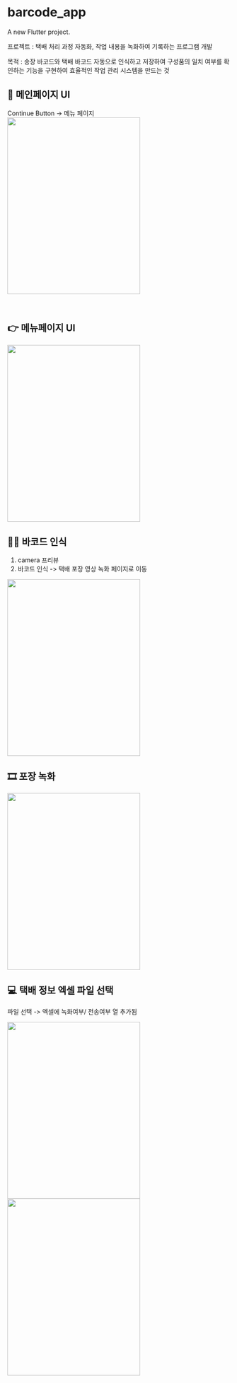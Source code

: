 # barcode_app

A new Flutter project.  

프로젝트 : 택배 처리 과정 자동화, 작업 내용을 녹화하여 기록하는 프로그램 개발

목적 : 송장 바코드와 택배 바코드 자동으로 인식하고 저장하여 구성품의 일치 여부를 확인하는 기능을 구현하여 효율적인 작업 관리 시스템을 만드는 것


## 👩 메인페이지 UI
Continue Button -> 메뉴 페이지  
<img src="https://github.com/Karleenara/BarcodeApp/assets/49609261/231572b0-d4a8-471d-b66b-0db83e2866e5"  width="300" height="400"/>

  </br>

## 👉 메뉴페이지 UI

<img src="https://github.com/Karleenara/BarcodeApp/assets/49609261/2025c0ec-8609-42e7-bea3-c918179cef72"  width="300" height="400"/>

</br>

## 💇‍♂️ 바코드 인식
1) camera 프리뷰
2) 바코드 인식 -> 택배 포장 영상 녹화 페이지로 이동
<img src="https://github.com/Karleenara/BarcodeApp/assets/49609261/cc722b78-16cb-4592-b398-0a20b3ec560e"  width="300" height="400"/>

</br>
 
## 🎞 포장 녹화

<img src="https://github.com/Karleenara/BarcodeApp/assets/49609261/7e06ab70-ff90-4d9b-adef-d0cb54bf34c6"  width="300" height="400"/>

</br>

## 💻 택배 정보 엑셀 파일 선택
파일 선택 -> 엑셀에 녹화여부/ 전송여부 열 추가됨  

<img src="https://github.com/Karleenara/BarcodeApp/assets/49609261/644f9972-d7c1-49eb-8f88-496010a19106"  width="300" height="400"/>
<img src="https://github.com/Karleenara/BarcodeApp/assets/49609261/9165727f-2731-4249-a90b-5abe30560f7b"  width="300" height="400"/>



